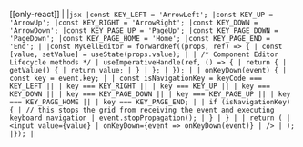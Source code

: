 [[only-react]]
|
|`jsx |const KEY_LEFT = 'ArrowLeft'; |const KEY_UP = 'ArrowUp'; |const KEY_RIGHT = 'ArrowRight'; |const KEY_DOWN = 'ArrowDown'; |const KEY_PAGE_UP = 'PageUp'; |const KEY_PAGE_DOWN = 'PageDown'; |const KEY_PAGE_HOME = 'Home'; |const KEY_PAGE_END = 'End'; | |const MyCellEditor = forwardRef((props, ref) => { | const [value, setValue] = useState(props.value); | | /* Component Editor Lifecycle methods */ | useImperativeHandle(ref, () => { | return { | getValue() { | return value; | } | }; | }); | | onKeyDown(event) { | const key = event.key; | | const isNavigationKey = keyCode === KEY_LEFT || | key === KEY_RIGHT || | key === KEY_UP || | key === KEY_DOWN || | key === KEY_PAGE_DOWN || | key === KEY_PAGE_UP || | key === KEY_PAGE_HOME || | key === KEY_PAGE_END; | | if (isNavigationKey) { | // this stops the grid from receiving the event and executing keyboard navigation | event.stopPropagation(); | } | } | | return ( | <input value={value} | onKeyDown={event => onKeyDown(event)} | /> | ); |}); |`

